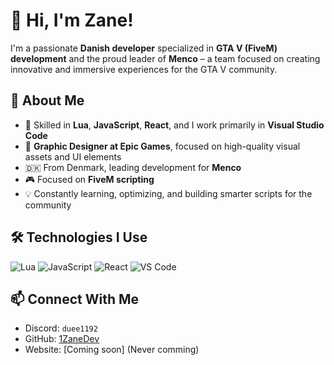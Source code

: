 # 👋 Hi, I'm Zane!

I'm a passionate **Danish developer** specialized in **GTA V (FiveM) development** and the proud leader of **Menco** – a team focused on creating innovative and immersive experiences for the GTA V community.

## 🚀 About Me

- 🧠 Skilled in **Lua**, **JavaScript**, **React**, and I work primarily in **Visual Studio Code**
- 🎨 **Graphic Designer at Epic Games**, focused on high-quality visual assets and UI elements
- 🇩🇰 From Denmark, leading development for **Menco**
- 🎮 Focused on **FiveM scripting**
- 💡 Constantly learning, optimizing, and building smarter scripts for the community

## 🛠️ Technologies I Use

![Lua](https://img.shields.io/badge/Lua-2C2D72?style=for-the-badge&logo=lua&logoColor=white)
![JavaScript](https://img.shields.io/badge/JavaScript-F7DF1E?style=for-the-badge&logo=javascript&logoColor=black)
![React](https://img.shields.io/badge/React-20232A?style=for-the-badge&logo=react&logoColor=61DAFB)
![VS Code](https://img.shields.io/badge/VS%20Code-007ACC?style=for-the-badge&logo=visual-studio-code&logoColor=white)

## 📫 Connect With Me

- Discord: `duee1192`
- GitHub: [1ZaneDev](https://github.com/1ZaneDev)
- Website: [Coming soon] (Never comming)
